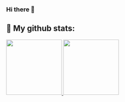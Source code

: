 ### Hi there 👋

## 💜 My github stats:

<a href="https://github.com/daeheon6811">
<!--   <img src="https://github-readme-stats.vercel.app/api?username=mong-head&bg_color=30,e96443,904e95&title_color=fff&text_color=fff&show_icons=true&icon_color=ffffff&count_private=true" height="180"/> -->
    <img src="https://github-readme-stats.vercel.app/api?username=daeheon6811&show_icons=true&count_private=true" height="150"/>
</a>

<a href="https://github.com/daeheon6811">
  <img src="https://github-readme-stats.vercel.app/api/top-langs/?username=daeheon6811&langs_count=10&hide=html,css&layout=compact" height="150" />
</a>
